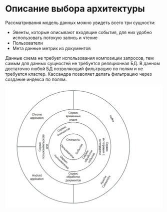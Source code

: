 # Описание выбора архитектуры

Рассматривания модель данных можно увидеть всего три сущности:
- Эвенты, которые описывают входящие события, для них удобно использовать потокую запись и чтение
- Пользователи
- Мета данные метрик из документов

Данные схема не требует использования композиции запросов, тем самым для данных сущностей не требуется реляционная БД.
В данном достаточно любой БД позволяющий фильтрацию по полям и не требуется кластер. Кассандра позволяет делать фильтрацию через создание индекса по полям.

![Архитектурный стек](onion_schema.png "Архитектурный стек")
